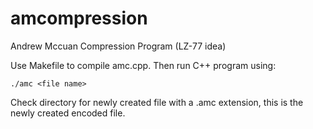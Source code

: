 # amcompression
Andrew Mccuan Compression Program (LZ-77 idea)

Use Makefile to compile amc.cpp.
Then run C++ program using:

```./amc <file name>```

Check directory for newly created file with a .amc extension, this is the newly created encoded file.
